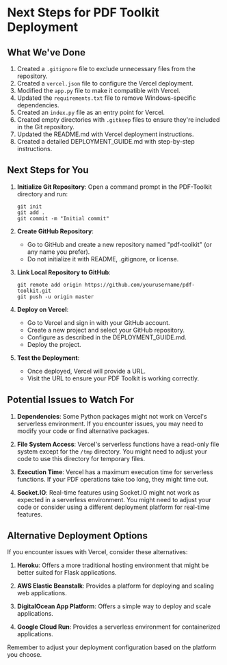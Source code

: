 # Next Steps for PDF Toolkit Deployment

## What We've Done

1. Created a `.gitignore` file to exclude unnecessary files from the repository.
2. Created a `vercel.json` file to configure the Vercel deployment.
3. Modified the `app.py` file to make it compatible with Vercel.
4. Updated the `requirements.txt` file to remove Windows-specific dependencies.
5. Created an `index.py` file as an entry point for Vercel.
6. Created empty directories with `.gitkeep` files to ensure they're included in the Git repository.
7. Updated the README.md with Vercel deployment instructions.
8. Created a detailed DEPLOYMENT_GUIDE.md with step-by-step instructions.

## Next Steps for You

1. **Initialize Git Repository**:
   Open a command prompt in the PDF-Toolkit directory and run:
   ```
   git init
   git add .
   git commit -m "Initial commit"
   ```

2. **Create GitHub Repository**:
   - Go to GitHub and create a new repository named "pdf-toolkit" (or any name you prefer).
   - Do not initialize it with README, .gitignore, or license.

3. **Link Local Repository to GitHub**:
   ```
   git remote add origin https://github.com/yourusername/pdf-toolkit.git
   git push -u origin master
   ```

4. **Deploy on Vercel**:
   - Go to Vercel and sign in with your GitHub account.
   - Create a new project and select your GitHub repository.
   - Configure as described in the DEPLOYMENT_GUIDE.md.
   - Deploy the project.

5. **Test the Deployment**:
   - Once deployed, Vercel will provide a URL.
   - Visit the URL to ensure your PDF Toolkit is working correctly.

## Potential Issues to Watch For

1. **Dependencies**: Some Python packages might not work on Vercel's serverless environment. If you encounter issues, you may need to modify your code or find alternative packages.

2. **File System Access**: Vercel's serverless functions have a read-only file system except for the `/tmp` directory. You might need to adjust your code to use this directory for temporary files.

3. **Execution Time**: Vercel has a maximum execution time for serverless functions. If your PDF operations take too long, they might time out.

4. **Socket.IO**: Real-time features using Socket.IO might not work as expected in a serverless environment. You might need to adjust your code or consider using a different deployment platform for real-time features.

## Alternative Deployment Options

If you encounter issues with Vercel, consider these alternatives:

1. **Heroku**: Offers a more traditional hosting environment that might be better suited for Flask applications.

2. **AWS Elastic Beanstalk**: Provides a platform for deploying and scaling web applications.

3. **DigitalOcean App Platform**: Offers a simple way to deploy and scale applications.

4. **Google Cloud Run**: Provides a serverless environment for containerized applications.

Remember to adjust your deployment configuration based on the platform you choose.